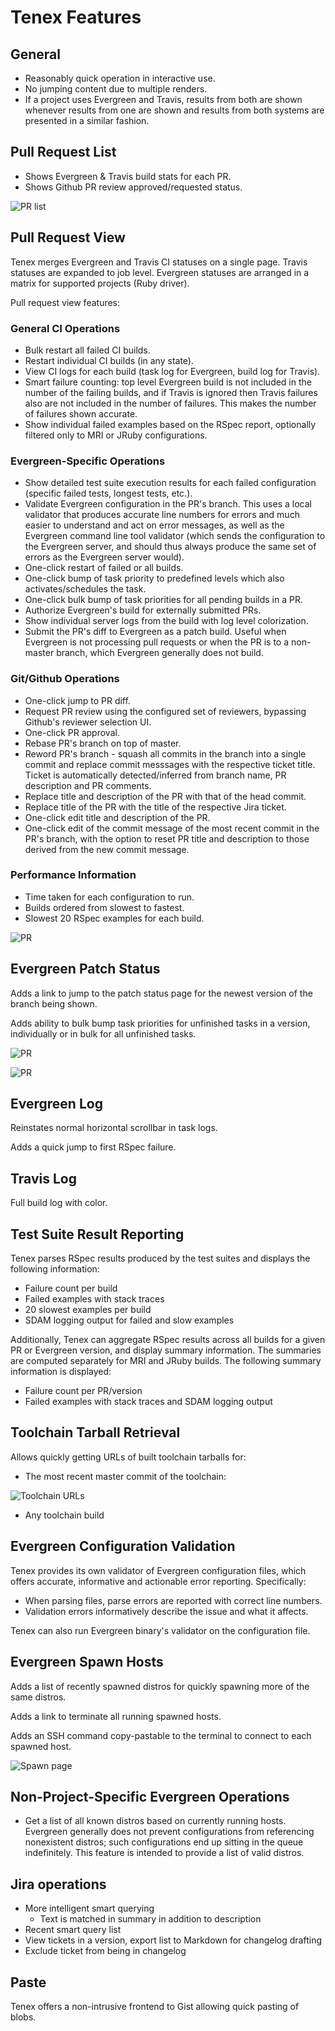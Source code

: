 # Tenex Features

## General

- Reasonably quick operation in interactive use.
- No jumping content due to multiple renders.
- If a project uses Evergreen and Travis, results from both are shown
whenever results from one are shown and results from both systems are
presented in a similar fashion.

## Pull Request List

- Shows Evergreen & Travis build stats for each PR.
- Shows Github PR review approved/requested status.

![PR list](https://raw.githubusercontent.com/wiki/p-mongo/tenex/screenshots/pr-list.png) 

## Pull Request View

Tenex merges Evergreen and Travis CI statuses on a single page.
Travis statuses are expanded to job level.
Evergreen statuses are arranged in a matrix for supported projects
(Ruby driver).

Pull request view features:

### General CI Operations

- Bulk restart all failed CI builds.
- Restart individual CI builds (in any state).
- View CI logs for each build (task log for Evergreen, build log for Travis).
- Smart failure counting: top level Evergreen build is not included in
the number of the failing builds, and if Travis is ignored then Travis
failures also are not included in the number of failures. This makes the
number of failures shown accurate.
- Show individual failed examples based on the RSpec report, optionally
filtered only to MRI or JRuby configurations.

### Evergreen-Specific Operations

- Show detailed test suite execution results for each failed configuration
(specific failed tests, longest tests, etc.).
- Validate Evergreen configuration in the PR's branch. This uses a
local validator that produces accurate line numbers for errors and much
easier to understand and act on error messages, as well as the
Evergreen command line tool validator (which sends the configuration to
the Evergreen server, and should thus always produce the same set of errors
as the Evergreen server would).
- One-click restart of failed or all builds.
- One-click bump of task priority to predefined levels which also
activates/schedules the task.
- One-click bulk bump of task priorities for all pending builds in a PR.
- Authorize Evergreen's build for externally submitted PRs.
- Show individual server logs from the build with log level colorization.
- Submit the PR's diff to Evergreen as a patch build. Useful when Evergreen
is not processing pull requests or when the PR is to a non-master branch,
which Evergreen generally does not build.

### Git/Github Operations

- One-click jump to PR diff.
- Request PR review using the configured set of reviewers, bypassing Github's
reviewer selection UI.
- One-click PR approval.
- Rebase PR's branch on top of master.
- Reword PR's branch - squash all commits in the branch into a single commit
and replace commit messsages with the respective ticket title.
Ticket is automatically detected/inferred from branch name, PR
description and PR comments.
- Replace title and description of the PR with that of the head commit.
- Replace title of the PR with the title of the respective Jira ticket.
- One-click edit title and description of the PR.
- One-click edit of the commit message of the most recent commit in the PR's
branch, with the option to reset PR title and description to those derived from
the new commit message.

### Performance Information

- Time taken for each configuration to run.
- Builds ordered from slowest to fastest.
- Slowest 20 RSpec examples for each build.

![PR](https://raw.githubusercontent.com/wiki/p-mongo/tenex/screenshots/pr.png) 

## Evergreen Patch Status

Adds a link to jump to the patch status page for the newest version
of the branch being shown.

Adds ability to bulk bump task priorities for unfinished tasks in
a version, individually or in bulk for all unfinished tasks.

![PR](https://raw.githubusercontent.com/wiki/p-mongo/tenex/screenshots/version.png) 

![PR](https://raw.githubusercontent.com/wiki/p-mongo/tenex/screenshots/version-2.png) 

## Evergreen Log

Reinstates normal horizontal scrollbar in task logs.

Adds a quick jump to first RSpec failure.

## Travis Log

Full build log with color.

## Test Suite Result Reporting

Tenex parses RSpec results produced by the test suites and displays the
following information:

- Failure count per build
- Failed examples with stack traces
- 20 slowest examples per build
- SDAM logging output for failed and slow examples

Additionally, Tenex can aggregate RSpec results across all builds for a
given PR or Evergreen version, and display summary information. The summaries
are computed separately for MRI and JRuby builds. The following summary
information is displayed:

- Failure count per PR/version
- Failed examples with stack traces and SDAM logging output

## Toolchain Tarball Retrieval

Allows quickly getting URLs of built toolchain tarballs for:

- The most recent master commit of the toolchain:

![Toolchain URLs](https://raw.githubusercontent.com/wiki/p-mongo/tenex/screenshots/toolchain-urls.png) 

- Any toolchain build

## Evergreen Configuration Validation

Tenex provides its own validator of Evergreen configuration files, which
offers accurate, informative and actionable error reporting. Specifically:

- When parsing files, parse errors are reported with correct line numbers.
- Validation errors informatively describe the issue and what it affects.

Tenex can also run Evergreen binary's validator on the configuration file.

## Evergreen Spawn Hosts

Adds a list of recently spawned distros for quickly spawning more of
the same distros.

Adds a link to terminate all running spawned hosts.

Adds an SSH command copy-pastable to the terminal to connect to each
spawned host.

![Spawn page](https://raw.githubusercontent.com/wiki/p-mongo/tenex/screenshots/spawn.png) 

## Non-Project-Specific Evergreen Operations

- Get a list of all known distros based on currently running hosts.
Evergreen generally does not prevent configurations from referencing
nonexistent distros; such configurations end up sitting in the queue
indefinitely. This feature is intended to provide a list of valid distros.

## Jira operations

- More intelligent smart querying
  - Text is matched in summary in addition to description
- Recent smart query list
- View tickets in a version, export list to Markdown for changelog drafting
- Exclude ticket from being in changelog

## Paste

Tenex offers a non-intrusive frontend to Gist allowing quick pasting of
blobs.
